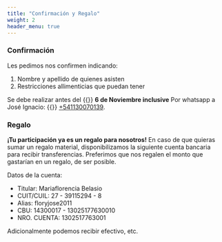 ```yaml
---
title: "Confirmación y Regalo"
weight: 2
header_menu: true
---
```


### Confirmación
Les pedimos nos confirmen indicando:
1. Nombre y apellido de quienes asisten
2. Restricciones allimenticias que puedan tener

Se debe realizar antes del {{<icon class="fa fa-calendar">}} **6 de Noviembre inclusive** Por whatsapp a José Ignacio: {{<icon class="fa fa-whatsapp">}}&nbsp;[+541130070139](tel:+541130070139).

### Regalo
**¡Tu participación ya es un regalo para nosotros!** En caso de que quieras sumar un regalo material, disponibilizamos la siguiente cuenta bancaria para recibir transferencias. Preferimos que nos regalen el monto que gastarían en un regalo, de ser posible.

Datos de la cuenta:
- Titular: Mariaflorencia Belasio
- CUIT/CUIL: 27 - 39115294 - 8
- Alias: floryjose2011
- CBU: 14300017 - 13025177630010
- NRO. CUENTA: 1302517763001

Adicionalmente podemos recibir efectivo, etc.